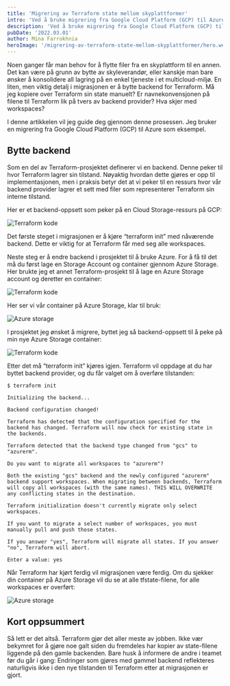 ```yaml
---
title: 'Migrering av Terraform state mellom skyplattformer'
intro: 'Ved å bruke migrering fra Google Cloud Platform (GCP) til Azure som eksempel, skal jeg gjennom denne artikkelen vise prosessen å bytte backend for Terraform mellom skyplattformer.'
description: 'Ved å bruke migrering fra Google Cloud Platform (GCP) til Azure som eksempel, skal jeg gjennom denne artikkelen vise prosessen å bytte backend for Terraform mellom skyplattformer.'
pubDate: '2022.03.01'
author: Mina Farrokhnia
heroImage: '/migrering-av-terraform-state-mellom-skyplattformer/hero.webp'
---
```


Noen ganger får man behov for å flytte filer fra en skyplattform til en annen. Det kan være på grunn av bytte av skyleverandør, eller kanskje man bare ønsker å konsolidere all lagring på en enkel tjeneste i et multicloud-miljø. En liten, men viktig detalj i migrasjonen er å bytte backend for Terraform. Må jeg kopiere over Terraform sin state manuelt? Er navnekonvensjonen på filene til Terraform lik på tvers av backend provider? Hva skjer med workspaces?

I denne artikkelen vil jeg guide deg gjennom denne prosessen. Jeg bruker en migrering fra Google Cloud Platform (GCP) til Azure som eksempel.

## Bytte backend

Som en del av Terraform-prosjektet definerer vi en backend. Denne peker til hvor Terraform lagrer sin tilstand. Nøyaktig hvordan dette gjøres er opp til implementasjonen, men i praksis betyr det at vi peker til en ressurs hvor vår backend provider lagrer et sett med filer som representerer Terraform sin interne tilstand.

Her er et backend-oppsett som peker på en Cloud Storage-ressurs på GCP:

![Terraform kode](/migrering-av-terraform-state-mellom-skyplattformer/kode1.webp)

Det første steget i migrasjonen er å kjøre “terraform init” med nåværende backend. Dette er viktig for at Terraform får med seg alle workspaces.

Neste steg er å endre backend i prosjektet til å bruke Azure. For å få til det må du først lage en Storage Account og container gjennom Azure Storage. Her brukte jeg et annet Terraform-prosjekt til å lage en Azure Storage account og deretter en container:

![Terraform kode](/migrering-av-terraform-state-mellom-skyplattformer/kode2.webp)

Her ser vi vår container på Azure Storage, klar til bruk:

![Azure storage](/migrering-av-terraform-state-mellom-skyplattformer/azure-storage.webp)

I prosjektet jeg ønsket å migrere, byttet jeg så backend-oppsett til å peke på min nye Azure Storage container:

![Terraform kode](/migrering-av-terraform-state-mellom-skyplattformer/kode3.webp)

Etter det må “terraform init” kjøres igjen. Terraform vil oppdage at du har byttet backend provider, og du får valget om å overføre tilstanden:

`$ terraform init`

`Initializing the backend...`

`Backend configuration changed!`

`Terraform has detected that the configuration specified for the backend has changed. Terraform will now check for existing state in the backends.`

`Terraform detected that the backend type changed from "gcs" to "azurerm".`

`Do you want to migrate all workspaces to "azurerm"?`

`Both the existing "gcs" backend and the newly configured "azurerm" backend support workspaces. When migrating between backends, Terraform will copy all workspaces (with the same names). THIS WILL OVERWRITE any conflicting states in the destination.`

`Terraform initialization doesn't currently migrate only select workspaces.`

`If you want to migrate a select number of workspaces, you must manually pull and push those states.`

`If you answer "yes", Terraform will migrate all states. If you answer "no", Terraform will abort.`

`Enter a value: yes`

Når Terraform har kjørt ferdig vil migrasjonen være ferdig. Om du sjekker din container på Azure Storage vil du se at alle tfstate-filene, for alle workspaces er overført:

![Azure storage](/migrering-av-terraform-state-mellom-skyplattformer/azure-storage2.webp)

## Kort oppsummert

Så lett er det altså. Terraform gjør det aller meste av jobben. Ikke vær bekymret for å gjøre noe galt siden du fremdeles har kopier av state-filene liggende på den gamle backenden. Bare husk å informere de andre i teamet før du går i gang: Endringer som gjøres med gammel backend reflekteres naturligvis ikke i den nye tilstanden til Terraform etter at migrasjonen er gjort.